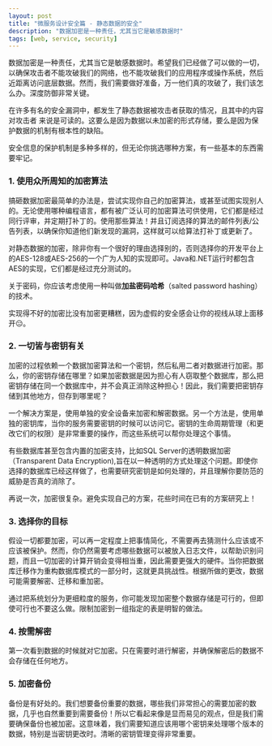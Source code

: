 ```yaml
---
layout: post
title: "微服务设计安全篇 - 静态数据的安全"
description: "数据加密是一种责任，尤其当它是敏感数据时"
tags: [web, service, security]
---
```

数据加密是一种责任，尤其当它是敏感数据时。希望我们已经做了可以做的一切，以确保攻击者不能攻破我们的网络，也不能攻破我们的应用程序或操作系统，然后近距离访问底层数据。然而，我们需要做好准备，万一他们真的攻破了，我们该怎么办。深度防御非常关键。

在许多有名的安全漏洞中，都发生了静态数据被攻击者获取的情况，且其中的内容对攻击者 来说是可读的。这要么是因为数据以未加密的形式存储，要么是因为保护数据的机制有根本性的缺陷。

安全信息的保护机制是多种多样的，但无论你挑选哪种方案，有一些基本的东西需要牢记。

### 1. 使用众所周知的加密算法
搞砸数据加密最简单的办法是，尝试实现你自己的加密算法，或甚至试图实现别人的。无论使用哪种编程语言，都有被广泛认可的加密算法可供使用，它们都是经过同行评审，并定期打补丁的。使用那些算法！并且订阅选择的算法的邮件列表/公告列表，以确保你知道他们新发现的漏洞，这样就可以给算法打补丁或更新了。

对静态数据的加密，除非你有一个很好的理由选择别的，否则选择你的开发平台上的AES-128或AES-256的一个广为人知的实现即可。Java和.NET运行时都包含AES的实现，它们都是经过充分测试的。

关于密码，你应该考虑使用一种叫做**加盐密码哈希**（salted password hashing）的技术。

实现得不好的加密比没有加密更糟糕，因为虚假的安全感会让你的视线从球上面移开😑。

### 2. 一切皆与密钥有关
加密的过程依赖一个数据加密算法和一个密钥，然后私用二者对数据进行加密。那么，你的密钥存储在哪里？如果加密数据是因为担心有人窃取整个数据库，那么把密钥存储在同一个数据库中，并不会真正消除这种担心！因此，我们需要把密钥存储到其他地方，但存到哪里呢？

一个解决方案是，使用单独的安全设备来加密和解密数据。另一个方法是，使用单独的密钥库，当你的服务需要密钥的时候可以访问它。密钥的生命周期管理（和更改它们的权限）是非常重要的操作，而这些系统可以帮你处理这个事情。

有些数据库甚至包含内置的加密支持，比如SQL Server的透明数据加密（Transparent Data Encryption),旨在以一种透明的方式处理这个问题。即使你选择的数据库已经这样做了，也需要研究密钥是如何处理的，并且理解你要防范的威胁是否真的消除了。

再说一次，加密很复杂。避免实现自己的方案，花些时间在已有的方案研究上！

### 3. 选择你的目标
假设一切都要加密，可以再一定程度上把事情简化，不需要再去猜测什么应该或不应该被保护。然而，你仍然需要考虑哪些数据可以被放入日志文件，以帮助识别问题，而且一切加密的计算开销会变得相当重，因此需要更强大的硬件。当你把数据库迁移作为重构数据库模式的一部分时，这就更具挑战性。根据所做的更改，数据可能需要解密、迁移和重加密。

通过把系统划分为更细粒度的服务，你可能发现加密整个数据存储是可行的，但即使可行也不要这么做。限制加密到一组指定的表是明智的做法。

### 4. 按需解密
第一次看到数据的时候就对它加密。只在需要时进行解密，并确保解密后的数据不会存储在任何地方。

### 5. 加密备份
备份是有好处的。我们想要备份重要的数据，哪些我们非常担心的需要加密的数据，几乎也自然重要到需要备份！所以它看起来像是显而易见的观点，但是我们需要确保备份也被加密。这意味着，我们需要知道应该用哪个密钥来处理哪个版本的数据，特别是当密钥更改时。清晰的密钥管理变得非常重要。


